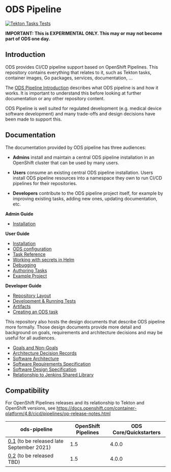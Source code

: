 # ODS Pipeline

[![Tekton Tasks Tests](https://github.com/opendevstack/ods-pipeline/actions/workflows/main.yaml/badge.svg)](https://github.com/opendevstack/ods-pipeline/actions/workflows/main.yaml)

**IMPORTANT: This is EXPERIMENTAL ONLY. This may or may not become part of ODS one day.**

## Introduction

ODS provides CI/CD pipeline support based on OpenShift Pipelines. This repository contains everything that relates to it, such as Tekton tasks, container images, Go packages, services, documentation, ...

The [ODS Pipeline Introduction](/docs/introduction.adoc) describes what ODS pipeline is and how it works. It is important to understand this before looking at further documentation or any other repository content.

ODS Pipeline is well suited for regulated development (e.g. medical device software development) and many trade-offs and design decisions have been made to support this.

## Documentation

The documentation provided by ODS pipeline has three audiences:

* **Admins** install and maintain a central ODS pipeline installation in an OpenShift cluster that can be used by many users.

* **Users** consume an existing central ODS pipeline installation. Users install ODS pipeline resources into a namespace they own to run CI/CD pipelines for their repositories.

* **Developers** contribute to the ODS pipeline project itself, for example by improving existing tasks, adding new ones, updating documentation, etc.

**Admin Guide**
* [Installation](/docs/admin-installation.adoc)

**User Guide**
* [Installation](/docs/user-installation.adoc)
* [ODS configuration](/docs/ods-configuration.adoc)
* [Task Reference](/docs/tasks)
* [Working with secrets in Helm](/docs/helm-secrets.adoc)
* [Debugging](/docs/debugging.adoc)
* [Authoring Tasks](/docs/authoring-tasks.adoc)
* [Example Project](/docs/example-project.adoc)

**Developer Guide**
* [Repository Layout](/docs/repository-layout.adoc)
* [Development & Running Tests](/docs/development.adoc)
* [Artifacts](/docs/artifacts.adoc)
* [Creating an ODS task](/docs/creating-an-ods-task.adoc)

This repository also hosts the design documents that describe ODS pipeline more formally. Those design documents provide more detail and background on goals, requirements and architecture decisions and may be useful for all audiences.

* [Goals and Non-Goals](/docs/design/goals-and-nongoals.adoc)
* [Architecture Decision Records](/docs/adr)
* [Software Architecture](/docs/design/software-architecture.adoc)
* [Software Requirements Specification](/docs/design/software-requirements-specification.adoc)
* [Software Design Specification](/docs/design/software-design-specification.adoc)
* [Relationship to Jenkins Shared Library](/docs/design/relationship-shared-library.adoc)

## Compatibility

 For OpenShift Pipelines releases and its relationship to Tekton and OpenShift versions, see https://docs.openshift.com/container-platform/4.8/cicd/pipelines/op-release-notes.html

 | ods-pipeline | OpenShift Pipelines | ODS Core/Quickstarters |
 |---|---|---|
 | [0.1](https://github.com/opendevstack/ods-pipeline/milestone/1) (to be released late September 2021) | 1.5 | 4.0.0 |
 | [0.2](https://github.com/opendevstack/ods-pipeline/milestone/2) (to be released TBD) | 1.5 | 4.0.0 |
